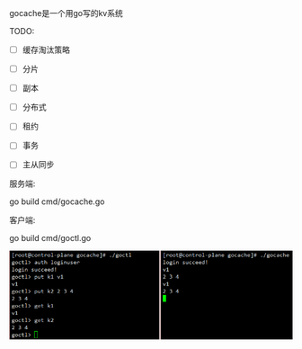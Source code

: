 gocache是一个用go写的kv系统


TODO:

- [ ] 缓存淘汰策略
- [ ] 分片
- [ ] 副本
- [ ] 分布式
- [ ] 租约
- [ ] 事务
- [ ] 主从同步


服务端:

go build cmd/gocache.go


客户端:

go build cmd/goctl.go


![](https://github.com/livepo/gocache/blob/master/20201102145120.png)
